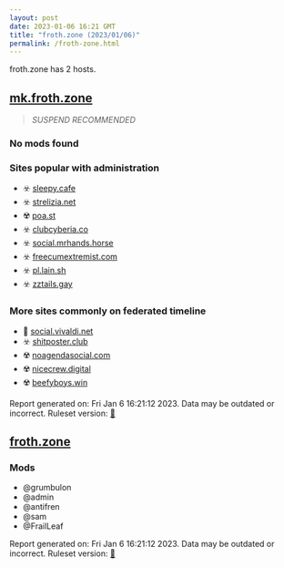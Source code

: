 ```yaml
---
layout: post
date: 2023-01-06 16:21 GMT
title: "froth.zone (2023/01/06)"
permalink: /froth-zone.html
---
```


froth.zone has 2 hosts.

## [mk.froth.zone](https://mk.froth.zone)

> *SUSPEND RECOMMENDED*

### No mods found

### Sites popular with administration

* ☣️ [sleepy.cafe](/sleepy-cafe.html)
* ☣️ [strelizia.net](/strelizia-net.html)
* ☢️ [poa.st](/poa-st.html)
* ☣️ [clubcyberia.co](/clubcyberia-co.html)
* ☣️ [social.mrhands.horse](/social-mrhands-horse.html)
* ☣️ [freecumextremist.com](/freecumextremist-com.html)
* ☣️ [pl.lain.sh](/pl-lain-sh.html)
* ☣️ [zztails.gay](/zztails-gay.html)

### More sites commonly on federated timeline

* 🐘 [social.vivaldi.net](/social-vivaldi-net.html)
* ☣️ [shitposter.club](/shitposter-club.html)
* ☢️ [noagendasocial.com](/noagendasocial-com.html)
* ☢️ [nicecrew.digital](/nicecrew-digital.html)
* ☢️ [beefyboys.win](/beefyboys-win.html)

Report generated on: Fri Jan  6 16:21:12 2023. Data may be outdated or incorrect.
Ruleset version: [🏀](/version-basketball)

## [froth.zone](https://froth.zone)

### Mods
 * @grumbulon
 * @admin
 * @antifren
 * @sam
 * @FrailLeaf

Report generated on: Fri Jan  6 16:21:12 2023. Data may be outdated or incorrect.
Ruleset version: [🏀](/version-basketball)
